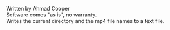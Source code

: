Written by Ahmad Cooper<br/>
Software comes "as is", no warranty.<br/>
Writes the current directory and the mp4 file names to a text file.
